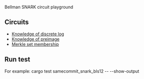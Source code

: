 Bellman SNARK circuit playground

## Circuits

* [Knowledge of discrete log](https://github.com/kilic/bellman-playground/blob/master/src/dl.rs)
* [Knowledge of preimage](https://github.com/kilic/bellman-playground/blob/master/src/preimage.rs)
* [Merkle set membership](https://github.com/kilic/bellman-playground/blob/master/src/merkle.rs)

## Run test

For example:
cargo test samecommit_snark_bls12 -- --show-output


